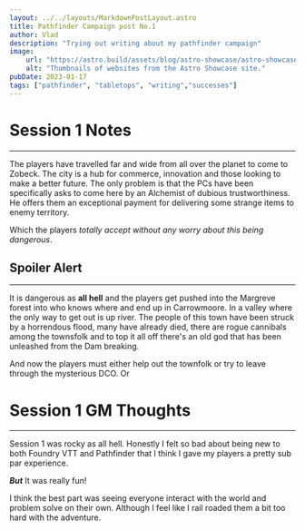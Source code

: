 ```yaml
---
layout: ../../layouts/MarkdownPostLayout.astro
title: Pathfinder Campaign post No.1
author: Vlad
description: "Trying out writing about my pathfinder campaign"
image: 
    url: "https://astro.build/assets/blog/astro-showcase/astro-showcase-screenshot.jpg"
    alt: "Thumbnails of websites from the Astro Showcase site."
pubDate: 2023-01-17
tags: ["pathfinder", "tabletops", "writing","successes"]
---
```


# Session 1 Notes
------------------
The players have travelled far and wide from all over the planet to come to Zobeck. The city is a hub for commerce, innovation and those looking to make a better future. The only problem is that the PCs have been specifically asks to come here by an Alchemist of dubious trustworthiness. He offers them an exceptional payment for delivering some strange items to enemy territory.

Which the players _totally accept without any worry about this being dangerous_. 

## Spoiler Alert
-------------------
It is dangerous as **all hell** and the players get pushed into the Margreve forest into who knows where and end up in Carrowmoore. In a valley where the only way to get out is up river. The people of this town have been struck by a horrendous flood, many have already died, there are rogue cannibals among the townsfolk and to top it all off there's an old god that has been unleashed from the Dam breaking. 

And now the players must either help out the townfolk or try to leave through the mysterious DCO. Or 

# Session 1 GM Thoughts
------------------------
Session 1 was rocky as all hell. Honestly I felt so bad about being new to both Foundry VTT and Pathfinder that I think I gave my players a pretty sub par experience. 

_**But**_ It was really fun! 

I think the best part was seeing everyone interact with the world and problem solve on their own. Although I feel like I rail roaded them a bit too hard with the adventure. 

